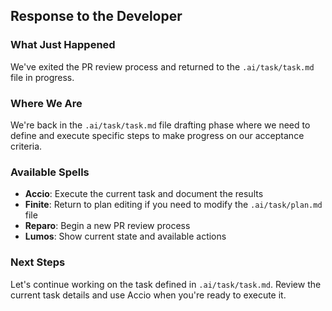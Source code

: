 ## Response to the Developer

### What Just Happened

We've exited the PR review process and returned to the `.ai/task/task.md` file in progress.

### Where We Are

We're back in the `.ai/task/task.md` file drafting phase where we need to define and execute specific steps to make progress on our acceptance criteria.

### Available Spells

- **Accio**: Execute the current task and document the results
- **Finite**: Return to plan editing if you need to modify the `.ai/task/plan.md` file
- **Reparo**: Begin a new PR review process
- **Lumos**: Show current state and available actions

### Next Steps

Let's continue working on the task defined in `.ai/task/task.md`. Review the current task details and use Accio when you're ready to execute it.

